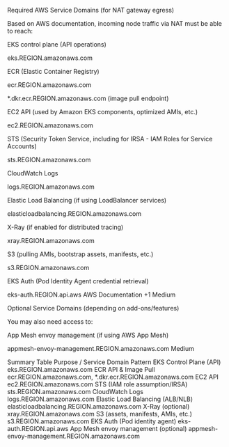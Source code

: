 Required AWS Service Domains (for NAT gateway egress)

Based on AWS documentation, incoming node traffic via NAT must be able to reach:

EKS control plane (API operations)

eks.REGION.amazonaws.com

ECR (Elastic Container Registry)

ecr.REGION.amazonaws.com

*.dkr.ecr.REGION.amazonaws.com (image pull endpoint)

EC2 API (used by Amazon EKS components, optimized AMIs, etc.)

ec2.REGION.amazonaws.com

STS (Security Token Service, including for IRSA - IAM Roles for Service Accounts)

sts.REGION.amazonaws.com

CloudWatch Logs

logs.REGION.amazonaws.com

Elastic Load Balancing (if using LoadBalancer services)

elasticloadbalancing.REGION.amazonaws.com

X-Ray (if enabled for distributed tracing)

xray.REGION.amazonaws.com

S3 (pulling AMIs, bootstrap assets, manifests, etc.)

s3.REGION.amazonaws.com

EKS Auth (Pod Identity Agent credential retrieval)

eks-auth.REGION.api.aws 
AWS Documentation
+1
Medium

Optional Service Domains (depending on add-ons/features)

You may also need access to:

App Mesh envoy management (if using AWS App Mesh)

appmesh-envoy-management.REGION.amazonaws.com 
Medium

Summary Table
Purpose / Service	Domain Pattern
EKS Control Plane (API)	eks.REGION.amazonaws.com
ECR API & Image Pull	ecr.REGION.amazonaws.com, *.dkr.ecr.REGION.amazonaws.com
EC2 API	ec2.REGION.amazonaws.com
STS (IAM role assumption/IRSA)	sts.REGION.amazonaws.com
CloudWatch Logs	logs.REGION.amazonaws.com
Elastic Load Balancing (ALB/NLB)	elasticloadbalancing.REGION.amazonaws.com
X-Ray (optional)	xray.REGION.amazonaws.com
S3 (assets, manifests, AMIs, etc.)	s3.REGION.amazonaws.com
EKS Auth (Pod identity agent)	eks-auth.REGION.api.aws
App Mesh envoy management (optional)	appmesh-envoy-management.REGION.amazonaws.com
